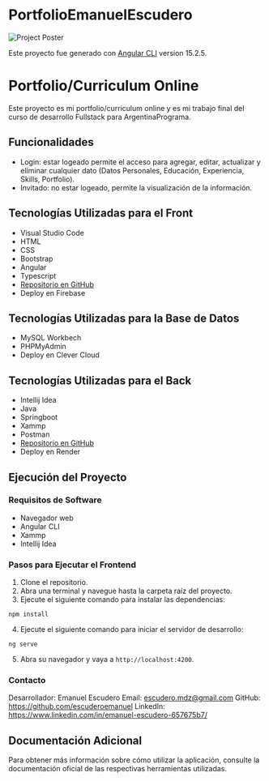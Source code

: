 # PortfolioEmanuelEscudero

![Project Poster](https://i.ibb.co/MhKbnn6/portfolio-AP.jpg)

Este proyecto fue generado con [Angular CLI](https://github.com/angular/angular-cli) version 15.2.5.

# Portfolio/Curriculum Online

Este proyecto es mi portfolio/curriculum online y es mi trabajo final del curso de desarrollo Fullstack para ArgentinaPrograma.

## Funcionalidades

- Login: estar logeado permite el acceso para agregar, editar, actualizar y eliminar cualquier dato (Datos Personales, Educación, Experiencia, Skills, Portfolio).
- Invitado: no estar logeado, permite la visualización de la información.

## Tecnologías Utilizadas para el Front

- Visual Studio Code
- HTML
- CSS
- Bootstrap
- Angular
- Typescript
- [Repositorio en GitHub](https://github.com/escuderoemanuel/ArgentinaProgramaFrontend)
- Deploy en Firebase

## Tecnologías Utilizadas para la Base de Datos

- MySQL Workbech
- PHPMyAdmin
- Deploy en Clever Cloud

## Tecnologías Utilizadas para el Back

- Intellij Idea
- Java
- Springboot
- Xammp
- Postman
- [Repositorio en GitHub](https://github.com/escuderoemanuel/ArgentinaProgramaBackend/tree/main)
- Deploy en Render

## Ejecución del Proyecto

### Requisitos de Software

- Navegador web
- Angular CLI
- Xammp
- Intellij Idea

### Pasos para Ejecutar el Frontend

1. Clone el repositorio.
2. Abra una terminal y navegue hasta la carpeta raíz del proyecto.
3. Ejecute el siguiente comando para instalar las dependencias:

```
npm install
```

4. Ejecute el siguiente comando para iniciar el servidor de desarrollo:

```
ng serve
```

5. Abra su navegador y vaya a `http://localhost:4200`.

### Contacto

Desarrollador: Emanuel Escudero
Email: escudero.mdz@gmail.com
GitHub: https://github.com/escuderoemanuel
LinkedIn: https://www.linkedin.com/in/emanuel-escudero-657675b7/

## Documentación Adicional

Para obtener más información sobre cómo utilizar la aplicación, consulte la documentación oficial de las respectivas herramientas utilizadas.
